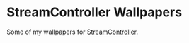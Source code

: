 # StreamController Wallpapers
Some of my wallpapers for [StreamController](https://github.com/Core447/StreamController).
